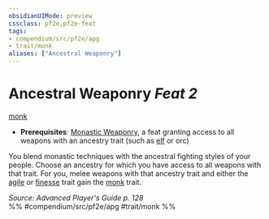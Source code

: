```yaml
---
obsidianUIMode: preview
cssclass: pf2e,pf2e-feat
tags:
- compendium/src/pf2e/apg
- trait/monk
aliases: ["Ancestral Weaponry"]
---
```

# Ancestral Weaponry  *Feat 2*  
[monk](../../Rules/traits/monk.md)  

- **Prerequisites**: [Monastic Weaponry](monastic-weaponry.md), a feat granting access to all weapons with an ancestry trait (such as [elf](elven-weapon-familiarity.md) or orc)

You blend monastic techniques with the ancestral fighting styles of your people. Choose an ancestry for which you have access to all weapons with that trait. For you, melee weapons with that ancestry trait and either the [agile](../../Rules/traits/agile.md) or [finesse](../../Rules/traits/finesse.md) trait gain the [monk](../../Rules/traits/monk.md) trait.

*Source: Advanced Player's Guide p. 128*  
%% #compendium/src/pf2e/apg #trait/monk %%
